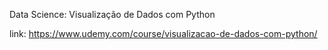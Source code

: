 Data Science: Visualização de Dados com Python

link: https://www.udemy.com/course/visualizacao-de-dados-com-python/ 
